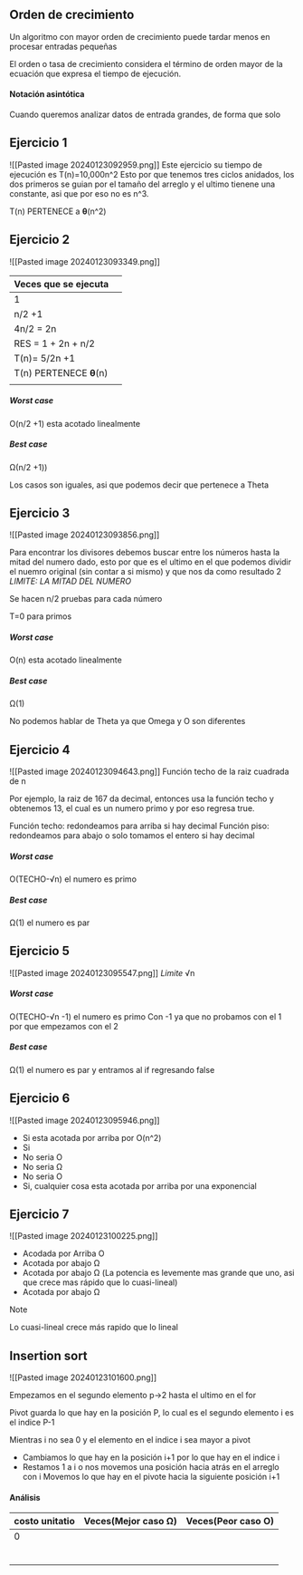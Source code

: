 ## Orden de crecimiento
Un algoritmo con mayor orden de crecimiento puede tardar menos en procesar entradas pequeñas

El orden o tasa de crecimiento considera el término de orden mayor de la ecuación que expresa el tiempo de ejecución.


#### Notación asintótica
Cuando queremos analizar datos de entrada grandes, de forma que solo 

## Ejercicio 1
![[Pasted image 20240123092959.png]]
Este ejercicio su tiempo de ejecución es T(n)=10,000n^2
Esto por que tenemos tres ciclos anidados, los dos primeros se guian por el tamaño del arreglo y el ultimo tienene una constante, asi que por eso no es n^3.

T(n) PERTENECE a **θ**(n^2)

## Ejercicio 2
![[Pasted image 20240123093349.png]]

| Veces que se ejecuta |  |
| ---- | ---- |
| 1 |  |
| n/2 +1 |  |
| 4n/2 = 2n |  |
| RES = 1 + 2n + n/2 |  |
| T(n)= 5/2n +1 |  |
| T(n) PERTENECE **θ**(n) |  |
|  |  |
##### Worst case
O(n/2 +1) esta acotado linealmente
##### Best case
Ω(n/2 +1))

Los casos son iguales, asi que podemos decir que pertenece a Theta
## Ejercicio 3
![[Pasted image 20240123093856.png]]

Para encontrar los divisores debemos buscar entre los números hasta la mitad del numero dado, esto por que es el ultimo en el que podemos dividir el nuemro original (sin contar a si mismo) y que nos da como resultado 2
*LIMITE: LA MITAD DEL NUMERO*

Se hacen n/2 pruebas para cada número

T=0 para primos
##### Worst case
O(n) esta acotado linealmente
##### Best case
Ω(1)

No podemos hablar de Theta ya que Omega y O son diferentes

## Ejercicio 4
![[Pasted image 20240123094643.png]]
Función techo de la raiz cuadrada de n

Por ejemplo, la raiz de 167 da decimal, entonces usa la función techo y obtenemos 13, el cual es un numero primo y por eso regresa true.

Función techo: redondeamos para arriba si hay decimal
Función piso: redondeamos para abajo o solo tomamos el entero si hay decimal

##### Worst case
O(TECHO-√n) el numero es primo
##### Best case
Ω(1) el numero es par

## Ejercicio 5
![[Pasted image 20240123095547.png]]
*Limite* √n

##### Worst case
O(TECHO-√n -1) el numero es primo
Con -1 ya que no probamos con el 1 por que empezamos con el 2
##### Best case
Ω(1) el numero es par y entramos al if regresando false

## Ejercicio 6
![[Pasted image 20240123095946.png]]

- Si esta acotada por arriba por O(n^2)
- Si
- No seria O
- No seria Ω
- No seria O
- Si, cualquier cosa esta acotada por arriba por una exponencial

## Ejercicio 7
![[Pasted image 20240123100225.png]]

- Acodada por Arriba O
- Acotada por abajo Ω
- Acotada por abajo Ω (La potencia es levemente mas grande que uno, asi que crece mas rápido que lo cuasi-lineal)
- Acotada por abajo Ω

>[!Note]
>Lo cuasi-lineal crece más rapido que lo lineal

## Insertion sort
![[Pasted image 20240123101600.png]]

Empezamos en el segundo elemento p->2 hasta el ultimo en el for

Pivot guarda lo que hay en la posición P, lo cual es el segundo elemento
i es el indice P-1

Mientras i no sea 0 y el elemento en el indice i sea mayor a pivot
- Cambiamos lo que hay en la posición i+1 por lo que hay en el indice i
- Restamos 1 a i o nos movemos una posición hacia atrás en el arreglo con i
Movemos lo que hay en el pivote hacia la siguiente posición i+1

#### Análisis

| costo unitatio | Veces(Mejor caso Ω) | Veces(Peor caso O) |
| ---- | ---- | ---- |
| 0 |  |  |
|  |  |  |
|  |  |  |
|  |  |  |
|  |  |  |
|  |  |  |
|  |  |  |